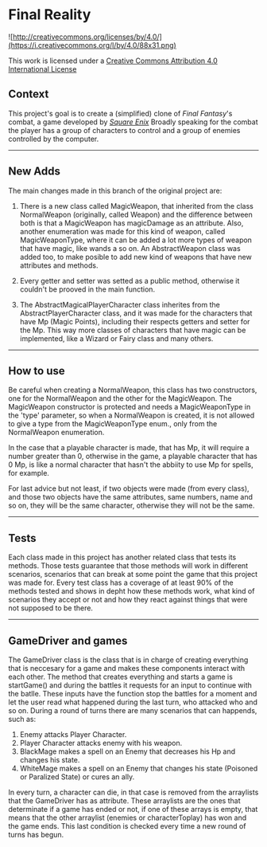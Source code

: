 Final Reality
=============

![http://creativecommons.org/licenses/by/4.0/](https://i.creativecommons.org/l/by/4.0/88x31.png)

This work is licensed under a 
[Creative Commons Attribution 4.0 International License](http://creativecommons.org/licenses/by/4.0/)

Context
-------

This project's goal is to create a (simplified) clone of _Final Fantasy_'s combat, a game developed
by [_Square Enix_](https://www.square-enix.com)
Broadly speaking for the combat the player has a group of characters to control and a group of 
enemies controlled by the computer.

---
## New Adds
The main changes made in this branch of the original project are:
1. There is a new class called MagicWeapon, that inherited from the class NormalWeapon (originally, called
Weapon) and the difference between both is that a MagicWeapon has magicDamage as an attribute. 
Also, another enumeration was made for this kind of weapon, called MagicWeaponType, where it can be added
a lot more types of weapon that have magic, like wands a so on. An AbstractWeapon class was added too, to
make posible to add new kind of weapons that have new attributes and methods.


2. Every getter and setter was setted as a public method, otherwise it couldn't be prooved in the main 
function.


3. The AbstractMagicalPlayerCharacter class inherites from the AbstractPlayerCharacter class, and it was 
made for the characters that have Mp (Magic Points), including their respects getters and setter for the 
Mp. This way more classes of characters that have magic can be implemented, like a Wizard or Fairy class
and many others.

----
## How to use

Be careful when creating a NormalWeapon, this class has two constructors, one for the NormalWeapon and the
other for the MagicWeapon. The MagicWeapon constructor is protected and needs a MagicWeaponType in the 'type' parameter,
so when a NormalWeapon is created, it is not allowed to give a type from the MagicWeaponType enum., only 
from the NormalWeapon enumeration. 

In the case that a playable character is made, that has Mp, it will require a number greater than 0, otherwise
in the game, a playable character that has 0 Mp, is like a normal character that hasn't the abbiity to use
Mp for spells, for example. 

For last advice but not least, if two objects were made (from every class), and those two objects have the
same attributes, same numbers, name and so on, they will be the same character, otherwise they will not be 
the same.

---

## Tests

Each class made in this project has another related class that tests its methods. Those tests guarantee that 
those methods will work in different scenarios, scenarios that can break at some point the game that this
project was made for. Every test class has a coverage of at least 90% of the methods tested and shows in depht
how these methods work, what kind of scenarios they accept or not and how they react against things that were
not supposed to be there.

---

## GameDriver and games

The GameDriver class is the class that is in charge of creating everything that is neccesary for a game and makes 
these components interact with each other. The method that creates everything and starts a game is startGame() and 
during the battles it requests for an input to continue with the batlle. These inputs have the function stop the 
battles for a moment and let the user read what happened during the last turn, who attacked who and so on. During a
round of turns there are many scenarios that can happends, such as: 
1) Enemy attacks Player Character.
2) Player Character attacks enemy with his weapon.
3) BlackMage makes a spell on an Enemy that decreases his Hp and changes his state.
4) WhiteMage makes a spell on an Enemy that changes his state (Poisoned or Paralized State) or cures an ally.

In every turn, a character can die, in that case is removed from the arraylists that the GameDriver has as attribute.
These arraylists are the ones that determinate if a game has ended or not, if one of these arrays is empty, that means
that the other arraylist (enemies or characterToplay) has won and the game ends. This last condition is checked every
time a new round of turns has begun.
